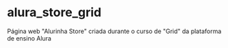 ﻿# alura_store_grid

Página web "Alurinha Store" criada durante o curso de "Grid" da plataforma de ensino Alura
